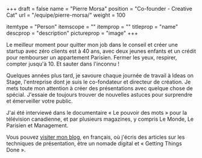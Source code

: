 +++
draft			= false
name			= "Pierre Morsa"
position 		= "Co-founder - Creative Cat"
url				= "/equipe/pierre-morsa/"
weight			= 100

itemtype		= "Person"
itemscope		= ""
itemprop		= ""
titleprop		= "name"
descprop		= "description"
pictureprop		= "image"
+++

Le meilleur moment pour quitter mon job dans le conseil et créer une startup avec zéro clients est à 40 ans, avec deux jeunes enfants et un crédit pour rembourser un appartement Parisien. Fermer les yeux, respirer, compter jusqu'à 10. Et sauter dans l'inconnu !

Quelques années plus tard, je savoure chaque journée de travail à Ideas on Stage, l'entreprise dont je suis le co-fondateur et directeur de création. Je mets toute mon attention à créer des présentations avec quelque chose de spécial. J'essaie de toujours trouver de nouvelles astuces pour surprendre et émerveiller votre public.

J'ai été interviewé dans le documentaire « Le pouvoir des mots » pour la télévision canadienne, et par plusieurs magazines, y compris Le Monde, Le Parisien et Management.

Vous pouvez [visiter mon blog](https://www.pierremorsa.com/), en français, où j'écris des articles sur les techniques de présentation, être un nomade digital et « Getting Things Done ».
